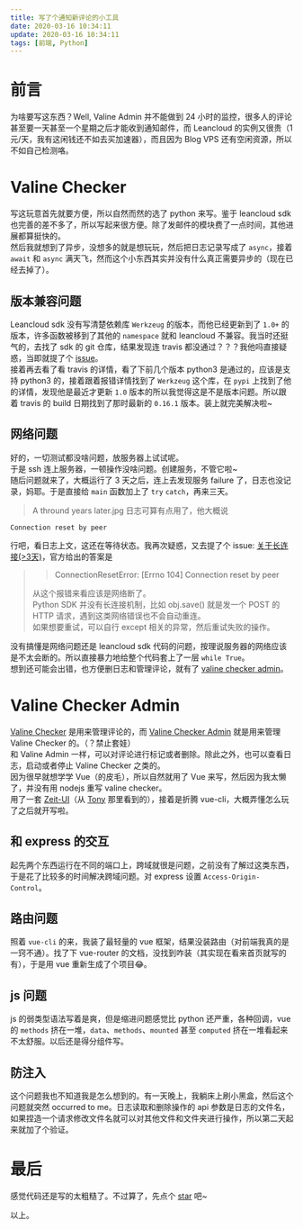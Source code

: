 ```yaml
---
title: 写了个通知新评论的小工具
date: 2020-03-16 10:34:11
update: 2020-03-16 10:34:11
tags: [前端, Python]
---
```



# 前言
为啥要写这东西？Well, Valine Admin 并不能做到 24 小时的监控，很多人的评论甚至要一天甚至一个星期之后才能收到通知邮件，而 Leancloud 的实例又很贵（1元/天，我有这闲钱还不如去买加速器），而且因为 Blog VPS 还有空闲资源，所以不如自己检测咯。

# Valine Checker 
写这玩意首先就要方便，所以自然而然的选了 python 来写。鉴于 leancloud sdk 也完善的差不多了，所以写起来很方便。除了发邮件的模块费了一点时间，其他进展都算挺快的。  
然后我就想到了异步，没想多的就是想玩玩，然后把日志记录写成了 `async`，接着 `await` 和 `async` 满天飞，然而这个小东西其实并没有什么真正需要异步的（现在已经去掉了）。

## 版本兼容问题
Leancloud sdk 没有写清楚依赖库 `Werkzeug` 的版本，而他已经更新到了 `1.0+` 的版本，许多函数被移到了其他的 `namespace` 就和 leancloud 不兼容。我当时还挺气的，去找了 sdk 的 git 仓库，结果发现连 travis 都没通过？？？我他吗直接疑惑，当即就提了个 [issue](https://github.com/leancloud/python-sdk/issues/443)。  
接着再去看了看 travis 的详情，看了下前几个版本 python3 是通过的，应该是支持 python3 的，接着跟着报错详情找到了 `Werkzeug` 这个库，在 `pypi` 上找到了他的详情，发现他是最近才更新 `1.0` 版本的所以我觉得这是不是版本问题。所以跟着 travis 的 build 日期找到了那时最新的 `0.16.1` 版本。装上就完美解决啦~

## 网络问题
好的，一切测试都没啥问题，放服务器上试试呢。  
于是 ssh 连上服务器，一顿操作没啥问题。创建服务，不管它啦~  
随后问题就来了，大概运行了 3 天之后，连上去发现服务 failure 了，日志也没记录，妈耶。于是直接给 `main` 函数加上了 `try` `catch`，再来三天。  
> A thround years later.jpg
日志可算有点用了，他大概说
```
Connection reset by peer
```
行吧，看日志上文，这还在等待状态。我再次疑惑，又去提了个 issue: [关于长连接(>3天)](https://github.com/leancloud/python-sdk/issues/445)，官方给出的答案是
> > ConnectionResetError: [Errno 104] Connection reset by peer
> 
> 从这个报错来看应该是网络断了。  
> Python SDK 并没有长连接机制，比如 obj.save() 就是发一个 POST 的 HTTP 请求，遇到这类网络错误也不会自动重连。  
> 如果想要重试，可以自行 except 相关的异常，然后重试失败的操作。

没有搞懂是网络问题还是 leancloud sdk 代码的问题，按理说服务器的网络应该是不太会断的。所以直接暴力地给整个代码套上了一层 `while True`。  
想到还可能会出错，也方便删日志和管理评论，就有了 [valine checker admin](https://github.com/Sheey11/valine-checker-admin)。

# Valine Checker Admin
[Valine Checker](https://github.com/Sheey11/valine-checker) 是用来管理评论的，而 [Valine Checker Admin](https://github.com/Sheey11/valine-checker-admin) 就是用来管理 Valine Checker 的。（？禁止套娃）  
和 Valine Admin 一样，可以对评论进行标记或者删除。除此之外，也可以查看日志，启动或者停止 Valine Checker 之类的。  
因为很早就想学学 Vue（的皮毛），所以自然就用了 Vue 来写，然后因为我太懒了，并没有用 nodejs 重写 valine checker。  
用了一套 [Zeit-UI](https://vue.zeit-ui.co/zh-cn/button)（从 [Tony](https://www.ouorz.com/post/617) 那里看到的），接着是折腾 vue-cli，大概弄懂怎么玩了之后就开写啦。

## 和 express 的交互
起先两个东西运行在不同的端口上，跨域就很是问题，之前没有了解过这类东西，于是花了比较多的时间解决跨域问题。对 express 设置 `Access-Origin-Control`。

## 路由问题
照着 `vue-cli` 的来，我装了最轻量的 vue 框架，结果没装路由（对前端我真的是一窍不通）。找了下 vue-router 的文档，没找到咋装（其实现在看来首页就写的有），于是用 vue 重新生成了个项目😂。

## js 问题
js 的弱类型语法写着是爽，但是缩进问题感觉比 python 还严重，各种回调，vue 的 `methods` 挤在一堆，`data`、`methods`、`mounted` 甚至 `computed` 挤在一堆看起来不太舒服。以后还是得分组件写。

## 防注入
这个问题我也不知道我是怎么想到的。有一天晚上，我躺床上刷小黑盒，然后这个问题就突然 occurred to me。日志读取和删除操作的 api 参数是日志的文件名，如果捏造一个请求修改文件名就可以对其他文件和文件夹进行操作，所以第二天起来就加了个验证。

# 最后
感觉代码还是写的太粗糙了。不过算了，先点个 [star](https://github.com/Sheey11/valine-checker-admin) 吧~

以上。